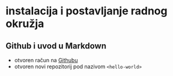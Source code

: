 # instalacija i postavljanje radnog okružja
## Github i uvod u Markdown
- otvoren račun na [Githubu](http://github.com)
- otvoren novi repozitorij pod nazivom `<hello-world>`
